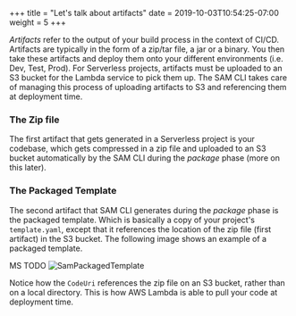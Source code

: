 +++
title = "Let's talk about artifacts"
date = 2019-10-03T10:54:25-07:00
weight = 5
+++

_Artifacts_ refer to the output of your build process in the context of CI/CD. Artifacts are typically in the form of a zip/tar file, a jar or a binary. You then take these artifacts and deploy them onto your different environments (i.e. Dev, Test, Prod). For Serverless projects, artifacts must be uploaded to an S3 bucket for the Lambda service to pick them up. The SAM CLI takes care of managing this process of uploading artifacts to S3 and referencing them at deployment time.

### The Zip file

The first artifact that gets generated in a Serverless project is your codebase, which gets compressed in a zip file and uploaded to an S3 bucket automatically by the SAM CLI during the _package_ phase (more on this later).

### The Packaged Template

The second artifact that SAM CLI generates during the _package_ phase is the packaged template. Which is basically a copy of your project's `template.yaml`, except that it references the location of the zip file (first artifact) in the S3 bucket. The following image shows an example of a packaged template.

MS TODO 
![SamPackagedTemplate](/images/screenshot-sam-packaged-template.png)

Notice how the `CodeUri` references the zip file on an S3 bucket, rather than on a local directory. This is how AWS Lambda is able to pull your code at deployment time.

